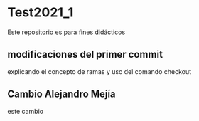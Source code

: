 # Test2021_1
Este repositorio es para fines didácticos
## modificaciones del primer commit
explicando el concepto de ramas y uso del comando checkout
## Cambio Alejandro Mejía 
este cambio

